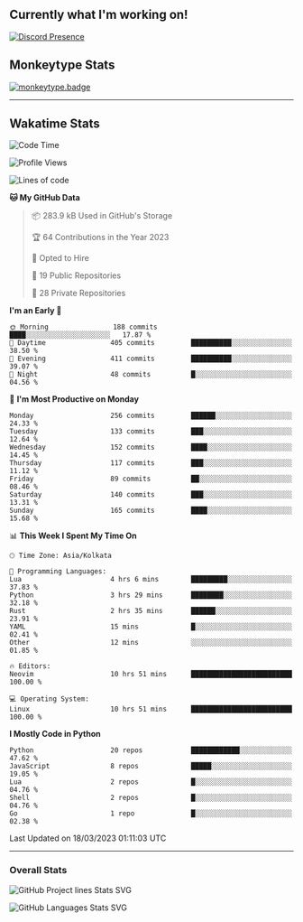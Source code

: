 ## Currently what I'm working on!
[![Discord Presence](https://lanyard.cnrad.dev/api/534981034400284712)](https://discord.com/users/534981034400284712)

## Monkeytype Stats
[![monkeytype.badge]][monkeytype]

---

## Wakatime Stats
<!--START_SECTION:waka-->
![Code Time](http://img.shields.io/badge/Code%20Time-590%20hrs%2022%20mins-blue)

![Profile Views](http://img.shields.io/badge/Profile%20Views-16-blue)

![Lines of code](https://img.shields.io/badge/From%20Hello%20World%20I%27ve%20Written-3.4%20million%20lines%20of%20code-blue)

**🐱 My GitHub Data** 

> 📦 283.9 kB Used in GitHub's Storage 
 > 
> 🏆 64 Contributions in the Year 2023
 > 
> 💼 Opted to Hire
 > 
> 📜 19 Public Repositories 
 > 
> 🔑 28 Private Repositories 
 > 
**I'm an Early 🐤** 

```text
🌞 Morning                188 commits         ████░░░░░░░░░░░░░░░░░░░░░   17.87 % 
🌆 Daytime                405 commits         ██████████░░░░░░░░░░░░░░░   38.50 % 
🌃 Evening                411 commits         ██████████░░░░░░░░░░░░░░░   39.07 % 
🌙 Night                  48 commits          █░░░░░░░░░░░░░░░░░░░░░░░░   04.56 % 
```
📅 **I'm Most Productive on Monday** 

```text
Monday                   256 commits         ██████░░░░░░░░░░░░░░░░░░░   24.33 % 
Tuesday                  133 commits         ███░░░░░░░░░░░░░░░░░░░░░░   12.64 % 
Wednesday                152 commits         ████░░░░░░░░░░░░░░░░░░░░░   14.45 % 
Thursday                 117 commits         ███░░░░░░░░░░░░░░░░░░░░░░   11.12 % 
Friday                   89 commits          ██░░░░░░░░░░░░░░░░░░░░░░░   08.46 % 
Saturday                 140 commits         ███░░░░░░░░░░░░░░░░░░░░░░   13.31 % 
Sunday                   165 commits         ████░░░░░░░░░░░░░░░░░░░░░   15.68 % 
```


📊 **This Week I Spent My Time On** 

```text
🕑︎ Time Zone: Asia/Kolkata

💬 Programming Languages: 
Lua                      4 hrs 6 mins        █████████░░░░░░░░░░░░░░░░   37.83 % 
Python                   3 hrs 29 mins       ████████░░░░░░░░░░░░░░░░░   32.18 % 
Rust                     2 hrs 35 mins       ██████░░░░░░░░░░░░░░░░░░░   23.91 % 
YAML                     15 mins             █░░░░░░░░░░░░░░░░░░░░░░░░   02.41 % 
Other                    12 mins             ░░░░░░░░░░░░░░░░░░░░░░░░░   01.85 % 

🔥 Editors: 
Neovim                   10 hrs 51 mins      █████████████████████████   100.00 % 

💻 Operating System: 
Linux                    10 hrs 51 mins      █████████████████████████   100.00 % 
```

**I Mostly Code in Python** 

```text
Python                   20 repos            ████████████░░░░░░░░░░░░░   47.62 % 
JavaScript               8 repos             █████░░░░░░░░░░░░░░░░░░░░   19.05 % 
Lua                      2 repos             █░░░░░░░░░░░░░░░░░░░░░░░░   04.76 % 
Shell                    2 repos             █░░░░░░░░░░░░░░░░░░░░░░░░   04.76 % 
Go                       1 repo              █░░░░░░░░░░░░░░░░░░░░░░░░   02.38 % 
```




 Last Updated on 18/03/2023 01:11:03 UTC
<!--END_SECTION:waka-->
---

### Overall Stats


![GitHub Project lines Stats SVG](https://api.githubtrends.io/user/svg/Dhanus3133/repos?time_range=one_year&include_private=True&loc_metric=changed&group=private&theme=dark)

![GitHub Languages Stats SVG](https://api.githubtrends.io/user/svg/Dhanus3133/langs?time_range=one_year&include_private=True&loc_metric=changed&compact=True&theme=dark)


[monkeytype.badge]: https://img.shields.io/endpoint?style=for-the-badge&url=https%3A%2F%2Fmonkeytype-badge-vhd5lan7mmhz.runkit.sh%3Fmessage%3D122wpm%26label%3Dmonkeytype%26logoVariant%3Done
[monkeytype]: https://monkeytype.com/profile/dhanus
